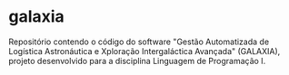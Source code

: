 # galaxia
Repositório contendo o código do software "Gestão Automatizada de Logística Astronáutica e Xploração Intergaláctica Avançada" (GALAXIA), projeto desenvolvido para a disciplina Linguagem de Programação I. 

